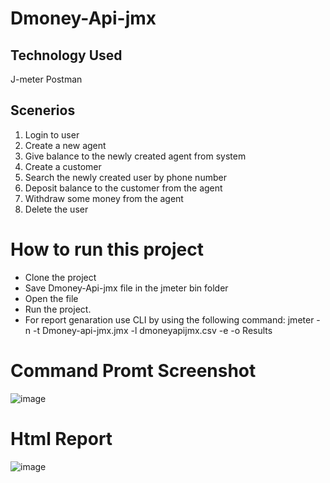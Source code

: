 # Dmoney-Api-jmx

## Technology Used

J-meter 
Postman

## Scenerios

1. Login to user
2. Create a new agent
3. Give balance to the newly created agent from system
4. Create a customer
5. Search the newly created user by phone number
6. Deposit balance to the customer from the agent
7. Withdraw some money from the agent
8. Delete the user

# How to run this project
* Clone the project
* Save Dmoney-Api-jmx file in the jmeter bin folder
* Open the file
* Run the project.
* For report genaration use CLI by using the following command: jmeter -n -t Dmoney-api-jmx.jmx -l dmoneyapijmx.csv -e -o Results

# Command Promt Screenshot
![image](https://github.com/Rahat65/Dmoney-Api-jmx/assets/70316722/1b9f0551-9d1e-4181-ae62-771c2fbb7cda)


# Html Report
![image](https://github.com/Rahat65/Dmoney-Api-jmx/assets/70316722/bc7496a9-c59e-4328-bf96-bb4c845e8b87)
